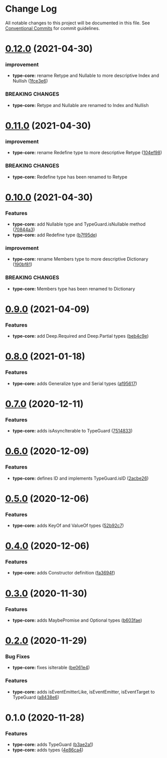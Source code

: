 # Change Log

All notable changes to this project will be documented in this file.
See [Conventional Commits](https://conventionalcommits.org) for commit guidelines.

# [0.12.0](https://github.com/rafamel/utils/compare/type-core@0.11.0...type-core@0.12.0) (2021-04-30)


### improvement

* **type-core:** rename Retype and Nullable to more descriptive Index and Nullish ([1fce3e6](https://github.com/rafamel/utils/commit/1fce3e6dc27b68bd933f17abef9b33bd4dcf03d0))


### BREAKING CHANGES

* **type-core:** Retype and Nullable are renamed to Index and Nullish





# [0.11.0](https://github.com/rafamel/utils/compare/type-core@0.10.0...type-core@0.11.0) (2021-04-30)


### improvement

* **type-core:** rename Redefine type to more descriptive Retype ([104ef98](https://github.com/rafamel/utils/commit/104ef98eeec12a18531d0d4f254d12d4f912b81a))


### BREAKING CHANGES

* **type-core:** Redefine type has been renamed to Retype





# [0.10.0](https://github.com/rafamel/utils/compare/type-core@0.9.0...type-core@0.10.0) (2021-04-30)


### Features

* **type-core:** add Nullable type and TypeGuard.isNullable method ([70844a3](https://github.com/rafamel/utils/commit/70844a3e7a2028d9f3ba4b2da43f373e8a03c604))
* **type-core:** add Redefine type ([b7f95de](https://github.com/rafamel/utils/commit/b7f95de56f5f0dedd85b49eee5d7d6a174a2b0d0))


### improvement

* **type-core:** rename Members type to more descriptive Dictionary ([190bf81](https://github.com/rafamel/utils/commit/190bf8164c4d52f65994538a2b2832def72cd336))


### BREAKING CHANGES

* **type-core:** Members type has been renamed to Dictionary





# [0.9.0](https://github.com/rafamel/utils/compare/type-core@0.8.0...type-core@0.9.0) (2021-04-09)


### Features

* **type-core:** add Deep.Required and Deep.Partial types ([beb4c9e](https://github.com/rafamel/utils/commit/beb4c9ea77d85836a579557ff40de9c3095cc03a))





# [0.8.0](https://github.com/rafamel/utils/compare/type-core@0.7.0...type-core@0.8.0) (2021-01-18)


### Features

* **type-core:** adds Generalize type and Serial types ([af95617](https://github.com/rafamel/utils/commit/af956178cf76d70f5607601f66d45a7ecd0604db))





# [0.7.0](https://github.com/rafamel/utils/compare/type-core@0.6.0...type-core@0.7.0) (2020-12-11)


### Features

* **type-core:** adds isAsyncIterable to TypeGuard ([7514833](https://github.com/rafamel/utils/commit/75148336ad55f45cab0ea4be9bfcddb98bf8af84))





# [0.6.0](https://github.com/rafamel/utils/compare/type-core@0.5.0...type-core@0.6.0) (2020-12-09)


### Features

* **type-core:** defines ID and implements TypeGuard.isID ([2acbe26](https://github.com/rafamel/utils/commit/2acbe26213c843bb1efa6b9be2ba6c1b08c94ef6))





# [0.5.0](https://github.com/rafamel/utils/compare/type-core@0.4.0...type-core@0.5.0) (2020-12-06)


### Features

* **type-core:** adds KeyOf and ValueOf types ([52b92c7](https://github.com/rafamel/utils/commit/52b92c7c599adf7edf84cb533671bbd8408d56f9))





# [0.4.0](https://github.com/rafamel/utils/compare/type-core@0.3.0...type-core@0.4.0) (2020-12-06)


### Features

* **type-core:** adds Constructor definition ([fa3694f](https://github.com/rafamel/utils/commit/fa3694f65bb34c4219d0d8946346d7582b9887bf))





# [0.3.0](https://github.com/rafamel/utils/compare/type-core@0.2.0...type-core@0.3.0) (2020-11-30)


### Features

* **type-core:** adds MaybePromise and Optional types ([b603fae](https://github.com/rafamel/utils/commit/b603faecc73545e9f289486f6c9e807683a4a30a))





# [0.2.0](https://github.com/rafamel/utils/compare/type-core@0.1.0...type-core@0.2.0) (2020-11-29)


### Bug Fixes

* **type-core:** fixes isIterable ([be061e4](https://github.com/rafamel/utils/commit/be061e4aed33d66a1b1b7ec8e5cb81aa4d311957))


### Features

* **type-core:** adds isEventEmitterLike, isEventEmitter, isEventTarget to TypeGuard ([a8438e6](https://github.com/rafamel/utils/commit/a8438e6d5e9bfacebcda73bf778899dbcfd10611))





# 0.1.0 (2020-11-28)


### Features

* **type-core:** adds TypeGuard ([b3ae2a1](https://github.com/rafamel/utils/commit/b3ae2a156d55fd488eaa73426d5209a27135f3e9))
* **type-core:** adds types ([4e86ca4](https://github.com/rafamel/utils/commit/4e86ca462c755e8e91f2827601d4dcac57801d86))
